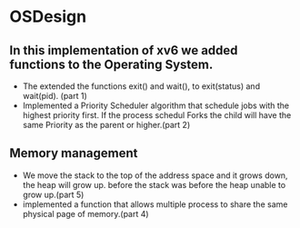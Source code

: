 # OSDesign
## In this implementation of xv6 we added functions to the Operating System.
* The extended the functions exit() and wait(), to exit(status) and wait(pid). (part 1)
* Implemented a Priority Scheduler algorithm that schedule jobs with the highest priority first. If the process schedul Forks the child will have the same Priority as the parent or higher.(part 2)
## Memory management
* We move the stack to the top of the address space and it grows down, the heap will grow up. before the stack was before the heap unable to grow up.(part 5)
* implemented a function that allows multiple process to share the same physical page of memory.(part 4)

